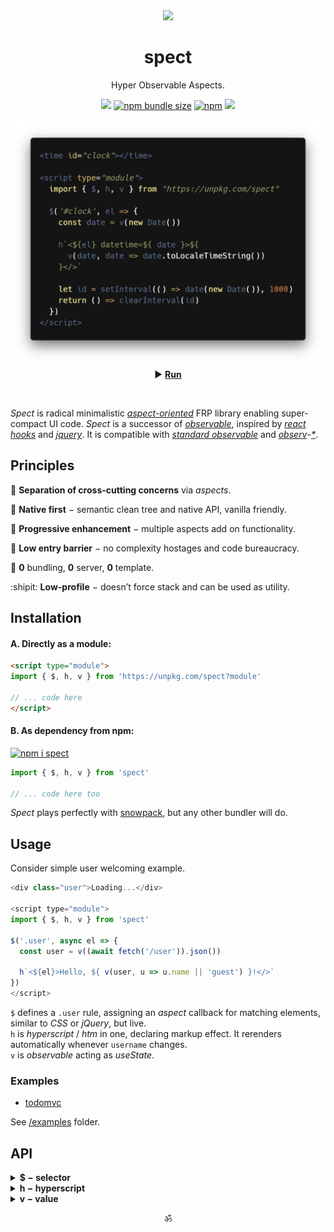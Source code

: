 <div align="center"><img src="https://avatars3.githubusercontent.com/u/53097200?s=200&v=4" width=108 /></div>
<p align="center"><h1 align="center">spect</h1></p>
<p align="center">
  Hyper Observable Aspects.<br/>
  <!-- Build reactive UIs with rules, similar to CSS.<br/> -->
  <!-- Each rule specifies an <em>aspect</em> function, carrying a piece of logic.<br/> -->
</p>
<p align="center">
  <a href="https://travis-ci.org/spectjs/spect"><img src="https://travis-ci.org/spectjs/spect.svg?branch=master"/></a>
  <a href="https://bundlephobia.com/result?p=spect"><img alt="npm bundle size" src="https://img.shields.io/bundlephobia/minzip/spect?label=size"></a>
  <a href="https://npmjs.org/package/spect"><img alt="npm" src="https://img.shields.io/npm/v/spect"></a>
  <img src="https://img.shields.io/badge/stability-unstable-yellowgreen"/>
</p>

<p align="center"><img src="/preview.png" width="566"/></p>
<p align="center">▶ <a href="https://codepen.io/dyv/pen/oNXXZEb" target="_blank"><strong>Run</strong></a></p>
<br/>

<!--
<time id="clock"></time>

<script type="module">
  import { $, h, v } from "https://unpkg.com/spect"

  $('#clock', el => {
    const date = v(new Date())

    h`<${el} datetime=${ date }>
      ${ date`toLocaleTimeString` }
    </>`

    let id = setInterval(() => date(new Date()), 1000)
    return () => clearInterval(id)
  })
</script>
-->


_Spect_ is radical minimalistic [_aspect-oriented_](https://en.wikipedia.org/wiki/Aspect-oriented_programming) FRP library enabling super-compact UI code. _Spect_ is a successor of [_observable_](https://www.npmjs.com/package/observable), inspired by [_react hooks_](https://reactjs.org/docs/hooks-intro.html) and [_jquery_](https://ghub.io/jquery). It is compatible with [_standard observable_](https://github.com/tc39/proposal-observable) and [_observ_](https://ghub.io/observ)-[_*_](https://ghub.io/mutant).

## Principles

:gem: **Separation of cross-cutting concerns** via _aspects_.

:deciduous_tree: **Native first** − semantic clean tree and native API, vanilla friendly.

:ocean: **Progressive enhancement** − multiple aspects add on functionality.

:baby_chick: **Low entry barrier** − no complexity hostages and code bureaucracy.

:dizzy: **0** bundling, **0** server, **0** template.

:shipit: **Low-profile** − doesn’t force stack and can be used as utility.


## Installation

#### A. Directly as a module:

```html
<script type="module">
import { $, h, v } from 'https://unpkg.com/spect?module'

// ... code here
</script>
```

#### B. As dependency from npm:

[![npm i spect](https://nodei.co/npm/spect.png?mini=true)](https://npmjs.org/package/spect/)

```js
import { $, h, v } from 'spect'

// ... code here too
```

_Spect_ plays perfectly with [snowpack](https://www.snowpack.dev/), but any other bundler will do.


## Usage

Consider simple user welcoming example.

```js
<div class="user">Loading...</div>

<script type="module">
import { $, h, v } from 'spect'

$('.user', async el => {
  const user = v((await fetch('/user')).json())

  h`<${el}>Hello, ${ v(user, u => u.name || 'guest') }!</>`
})
</script>
```

`$` defines a `.user` rule, assigning an _aspect_ callback for matching elements, similar to _CSS_ or _jQuery_, but live.<br/>
`h` is _hyperscript_ / _htm_ in one, declaring markup effect. It rerenders automatically whenever `username` changes.<br/>
`v` is _observable_ acting as _useState_.

<!--
Consider simple todo app.

```js
<form class="todo">
  <label for="add-todo">
    <span>Add Todo</span>
    <input name="text" required/>
  </label>
  <button type="submit">Add</button>
  <ul class="todo-list"><ul>
</form>

<script type="module">
import { $, h, on, list } from 'spect'

const todos = list([])

$('.todo-list', el => h`<${el}>${ todos }</>`)

$('.todo-form', el => on(el, 'submit', e => {
  e.preventDefault()
  if (!el.checkValidity()) return
  todos.push({ text: e.elements.text.value })
  el.reset()
}))
</script>
```

Input element here is uncontrolled and logic closely follows native js to provide _progressive enhancement_. _**`list`**_ creates an observable array `todos`, mutating it automatically rerenders _**`h`**_.
-->

### Examples

* [todomvc](https://spectjs.github.io/spect/examples/todomvc.html)

See [/examples](examples) folder.

<!--

Maybe validation / sending form? (better for cases, eg. forms (all react cases))
Or familiar examples of another framework, rewritten with spect? (better for docs, as spect vs N)
Something showcasing wow features, like composable streaming and how that restructures waterfall rendering?
Yes, makes more sense. The very natural flow, where with HTML you can prototype, then naturally upgrade to UI-framework, then add actions. Minimize design - code distance.

an app, displaying a [list of users].
First, create semantic HTML you'd regularly do without js.

```html
<!doctype html>

<template id="article">
  <article>
  </article>
</template>

<main>
  <div id="articles">
  </div>
</main>
```

Second, make data loading circuit.

```js
<script type="module">
import { $, h, store } from 'https://unpkg.com/spect?module'

const articles = store({
  items: [],
  load() {
    this.loading = true
    this.items = await (await fetch(url)).json()
    this.loading = false
  }
})

$('#articles', el => {
  h`<${el}>${
    articles.map(item => h``)
  }</>`
})
</script>
```

_Spect_ doesn't make any guess about storage, actions, renderer or tooling setup and can be used with different flavors.

#### Vanilla

```js
import { $ } from 'spect'

// touched inputs
$('input', el => el.addEventListener('focus', e => el.classList.add('touched')))
```

#### Microfrontends

Pending...

#### Aspect-Oriented DOM

Pending...

-->

## API

<details><summary><strong>$ − selector</strong></summary>

> elements = $( scope? , selector? , callback? )<br/>

Creates live collection of elements matching the `selector` in `scope`. `callback` is fired for each matched element.

* `selector` is a valid CSS selector.
* `scope` is optional _HTMLElement_ or a list of elements to narrow down observation.
* `callback` is a function with `(element) => teardown?` signature.
* `elements` is live array with matched elements, implements [HTMLCollection](https://developer.mozilla.org/en-US/docs/Web/API/HTMLCollection), [WeakSet](https://developer.mozilla.org/en-US/docs/Web/JavaScript/Reference/Global_Objects/WeakSet) and [Array](https://developer.mozilla.org/en-US/docs/Web/JavaScript/Reference/Global_Objects/Array).

```js
import { $, v, h } from 'spect'

let $foo = $('.foo', el => {
  console.log('active')
  return () => console.log('inactive')
})

document.body.append(...h`<div.foo/><div#bar/>`)

// ... "active"

$foo[0] // <div class="foo"></div>

$foo.bar // <div id="bar"></div>

foo.remove()

// ... "inactive"

$foo[0] // undefined


// observe changes
v($foo)(els => (console.log(els), () => console.log('off', els)))
document.body.append(foo)

// ... "active", [ foo ]

// destroy
$foo[Symbol.dispose]()

// ... "inactive", "off", [ foo ]
```

#### Example

```js
import { $ } from 'spect'

const $timer = $('.timer', el => {
  let count = 0
  let id = setInterval(() => {
    el.innerHTML = `Seconds: ${count++}`
  }, 1000)
  return () => clearInterval(id)
})
```

_**$**_ uses technique derived from [fast-on-load](https://ghub.io/fast-on-load) and [selector-set](https://github.com/josh/selector-set) for common selectors and animation observer (similar to [insertionQuery](https://github.com/naugtur/insertionQuery)) for complex selectors.<br/>
Its design is inspired by _jQuery_, [_selector-observer_](https://github.com/josh/selector-observer) and _aspect-oriended-programming_ (eg. [reuse](https://ghub.io/reuse)).

<br/>

</details>


<details><summary><strong>h − hyperscript</strong></summary>

> el = h( tag , props? , ...children )<br/>
> el = h\`...content\`<br/>

[Hyperscript](https://ghub.io/hyperscript) with observable support. Can be used via JSX or template literal with [HTML syntax](https://ghub.io/xhtm).

```js
import { h, v } from 'spect'

const text = v('foobar')

// create element
const foo = h('foo', {}, text)

// create jsx
/* jsx h */
const bar = <bar>{ text }</bar>

// update
text('fooobar')


// template literal
const foo = h`<baz>${ text }</baz>`

// create multiple elements
const [foo1, foo2] = h`<foo>1</foo><foo>2</foo>`

// create document fragment
const fooFrag = h`<><foo/></>`

// hydrate element
const foo = h`<${foo}>${ bar }</>`
```

#### Example

```js
import { v, h } from 'spect'

$('#clock', el => {
  let date = v(new Date())
  setInterval(() => date(new Date()), 1000)
  h`<${el}>${ v(date, date => date.toISOString())} </>`
})
```

_**h**_ is direct remake on [hyperscript](https://ghub.io/hyperscript) and [htm](https://ghub.io/htm).<br/>


<br/>

</details>


<details><summary><strong>v − value</strong></summary>

> value = v( source? , map? , inmap? )<br/>

Universal observable − creates a getter/setter function with [observable](https://ghub.io/observable) interface from any `source`:

* _Primitive_ − simple observable state.
* _Function_ − initialized observable state.
* _Observable_ (_v_, [observ-*](https://ghub.io/observ), [observable](https://ghub.io/observable), [mutant](https://ghub.io/mutant) etc.) − 2-way bound wrapper observable.
* _AsyncIterator_ or [`[Symbol.asyncIterator]`](https://developer.mozilla.org/en-US/docs/Web/JavaScript/Reference/Global_Objects/Symbol/asyncIterator) − mapped iterator observable.
* _Promise_ or _thenable_ − promise state observable.
* _Standard observable_ or [`[Symbol.observable]`](https://ghub.io/symbol-observable) ([rxjs](https://ghub.io/rxjs), [zen-observable](https://ghub.io/zen-observable) etc.) − mapped source observable.
* [_Ironjs_](https://ghub.io/ironjs) _Reactor_ − 2-way bound reactor observable.
* _Array_, _Object_, _Element_ − props / group observable, including _input_ or _select_ value.

```js
import { v } from 'spect'

let v1 = v(0)

// get
v1()

// set
v1(1)

// subscribe
v1(value => {
  // 1
  return () => {
    // ...teardown
  }
})

// from value
let v2 = v(v1, v1 => v1 * 2)
v2() // 2

// from multiple values
let v3 = v([v1, v2], ([v1, v2]) => v1 + v2)
v3() // 3
v3[0]() // 1

// run effect on every change
v([v1, v2, v3])(([v1, v2, v3]) => {
  console.log(v1, v2, v3)
  return () => console.log('teardown', v1, v2, v3)
})
// 1, 2, 3

// from input
let v4 = v($('#input')[0])
v4(input => console.log(input.value))

// from object
let item = { done: false }
let v5 = v(item)
v5.done() // false

// set property, notify
item.done = true
v5().done // false

// initialize value
let v6 = v(() => v5)
v6() // v5


// dispose
[v6, v5, v4, v3, v2, v1].map(v => v[Symbol.dispose]())
```

#### Example

```js
import { $, v } from 'spect'

const f = v(...$`#fahren`), c = v(...$`#celsius`)
const celsius = v(f, f => (f - 32) / 1.8)
const fahren = v(c, c => (c * 9) / 5 + 32)

celsius() // 0
fahren() // 32
```

#### Example 2

```js
import { v } from 'spect'

let likes = v({
  count: null,
  loading: false,
  async load() {
    this.loading = true
    this.count = await (await fetch('/likes')).json()
    this.loading = false
  }
})

$('.likes-count', el => h`<${el}>${
    v(likes, ({loading, count}) => loading ? `Loading...` : `Likes: ${ likes.count }`)
  }</>`
})

likes.load()
```

_**v**_ design is based on [research of react hooks](https://ghub.io/unihooks), [observable proposal](https://github.com/tc39/proposal-observable), [_observable_](https://ghub.io/observable), [_mutant_](https://ghub.io/mutant), [_rxjs_](https://ghub.io/rxjs), [_iron_](https://github.com/ironjs/iron) and others.<br/>
It comprises functionality of stores ([redux](https://ghub.io/redux), [mobx](https://ghub.io/mobx)), hooks (_useState_, _useEffect_, _useMemo_), observables ([zen-observable](https://ghub.io/zen-observable), [observ](https://ghub.io/observ)) and selectors ([dlv](https://github.com/developit/dlv), [idx](https://github.com/facebookincubator/idx)).

<br/>

</details>


<!--
### _`channel`_

> ch = channel( callback, onCancel )

Event bus. Thenable, Cancelable, AsyncIterable.

```js
import channel from 'spect/channel'

let foobus = channel(
  e => console.log('received', e),
  reason => console.log('canceled', reason)
)

// post to channel
foobus('a')
foobus('b')

// subscribe to channel
for await (let e of foobus) {
  console.log(e)
}

// close channel
foobus.cancel()
```

<br/>
-->


<p align="center">ॐ</p>
